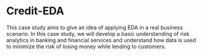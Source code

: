 # Credit-EDA
This case study aims to give an idea of applying EDA in a real business scenario. In this case study, we will develop a basic understanding of risk analytics in banking and financial services and understand how data is used to minimize the risk of losing money while lending to customers.

